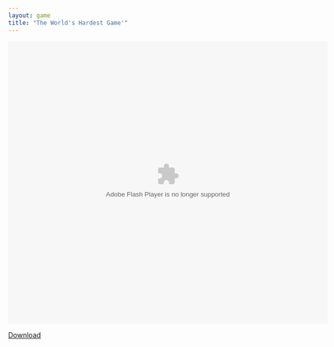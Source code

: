 ```yaml
---
layout: game
title: "The World's Hardest Game'"
---
```

<div class="row justify-content-md-center">
    <div class="col">
        <object width="100" height="100">
            <embed src="theworldshardestgame.swf" flashvars="" base="" quality="high" allowscriptaccess="always" allowfullscreen="true" bgcolor="" wmode="window" width="650" height="575" type="application/x-shockwave-flash" pluginspage="http://www.macromedia.com/go/getflashplayer">
        </object>
    </div>
</div>

<a href="theworldshardestgame.swf" download class="btn btn-outline-dark">Download</a>
